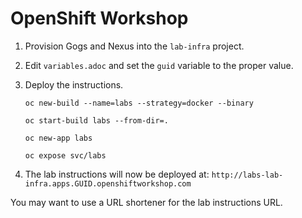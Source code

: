 # OpenShift Workshop

1. Provision Gogs and Nexus into the `lab-infra` project.
2. Edit `variables.adoc` and set the `guid` variable to the proper value.
3. Deploy the instructions.

	````
	oc new-build --name=labs --strategy=docker --binary

	oc start-build labs --from-dir=.

	oc new-app labs

	oc expose svc/labs
	````
4. The lab instructions will now be deployed at: `http://labs-lab-infra.apps.GUID.openshiftworkshop.com`

You may want to use a URL shortener for the lab instructions URL.
